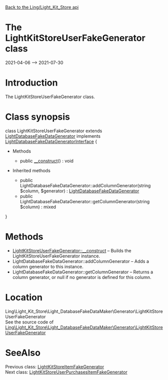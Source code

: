 [Back to the Ling/Light_Kit_Store api](https://github.com/lingtalfi/Light_Kit_Store/blob/master/doc/api/Ling/Light_Kit_Store.md)



The LightKitStoreUserFakeGenerator class
================
2021-04-06 --> 2021-07-30






Introduction
============

The LightKitStoreUserFakeGenerator class.



Class synopsis
==============


class <span class="pl-k">LightKitStoreUserFakeGenerator</span> extends [LightDatabaseFakeDataGenerator](https://github.com/lingtalfi/Light_DatabaseFakeDataMaker/blob/master/doc/api/Ling/Light_DatabaseFakeDataMaker/Generator/LightDatabaseFakeDataGenerator.md) implements [LightDatabaseFakeDataGeneratorInterface](https://github.com/lingtalfi/Light_DatabaseFakeDataMaker/blob/master/doc/api/Ling/Light_DatabaseFakeDataMaker/Generator/LightDatabaseFakeDataGeneratorInterface.md) {

- Methods
    - public [__construct](https://github.com/lingtalfi/Light_Kit_Store/blob/master/doc/api/Ling/Light_Kit_Store/Light_DatabaseFakeDataMaker/Generator/LightKitStoreUserFakeGenerator/__construct.md)() : void

- Inherited methods
    - public LightDatabaseFakeDataGenerator::addColumnGenerator(string $column, $generator) : [LightDatabaseFakeDataGenerator](https://github.com/lingtalfi/Light_DatabaseFakeDataMaker/blob/master/doc/api/Ling/Light_DatabaseFakeDataMaker/Generator/LightDatabaseFakeDataGenerator.md)
    - public LightDatabaseFakeDataGenerator::getColumnGenerator(string $column) : mixed

}






Methods
==============

- [LightKitStoreUserFakeGenerator::__construct](https://github.com/lingtalfi/Light_Kit_Store/blob/master/doc/api/Ling/Light_Kit_Store/Light_DatabaseFakeDataMaker/Generator/LightKitStoreUserFakeGenerator/__construct.md) &ndash; Builds the LightKitStoreUserFakeGenerator instance.
- LightDatabaseFakeDataGenerator::addColumnGenerator &ndash; Adds a column generator to this instance.
- LightDatabaseFakeDataGenerator::getColumnGenerator &ndash; Returns a column generator, or null if no generator is defined for this column.





Location
=============
Ling\Light_Kit_Store\Light_DatabaseFakeDataMaker\Generator\LightKitStoreUserFakeGenerator<br>
See the source code of [Ling\Light_Kit_Store\Light_DatabaseFakeDataMaker\Generator\LightKitStoreUserFakeGenerator](https://github.com/lingtalfi/Light_Kit_Store/blob/master/Light_DatabaseFakeDataMaker/Generator/LightKitStoreUserFakeGenerator.php)



SeeAlso
==============
Previous class: [LightKitStoreItemFakeGenerator](https://github.com/lingtalfi/Light_Kit_Store/blob/master/doc/api/Ling/Light_Kit_Store/Light_DatabaseFakeDataMaker/Generator/LightKitStoreItemFakeGenerator.md)<br>Next class: [LightKitStoreUserPurchasesItemFakeGenerator](https://github.com/lingtalfi/Light_Kit_Store/blob/master/doc/api/Ling/Light_Kit_Store/Light_DatabaseFakeDataMaker/Generator/LightKitStoreUserPurchasesItemFakeGenerator.md)<br>
